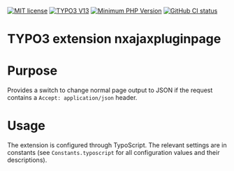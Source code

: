[![MIT license](http://img.shields.io/badge/license-MIT-brightgreen.svg)](http://opensource.org/licenses/MIT)
[![TYPO3 V13](https://img.shields.io/badge/TYPO3-13-orange.svg)](https://get.typo3.org/version/12)
[![Minimum PHP Version](https://img.shields.io/badge/php-8.3-8892BF.svg)](https://php.net/)
[![GitHub CI status](https://github.com/netlogix/nxajaxpluginpage/actions/workflows/ci.yml/badge.svg?branch=master)](https://github.com/netlogix/nxajaxpluginpage/actions)

# TYPO3 extension nxajaxpluginpage

# Purpose

Provides a switch to change normal page output to JSON if the request
contains a `Accept: application/json` header.

# Usage

The extension is configured through TypoScript. The relevant settings are in constants
(see `Constants.typoscript` for all configuration values and their descriptions).
